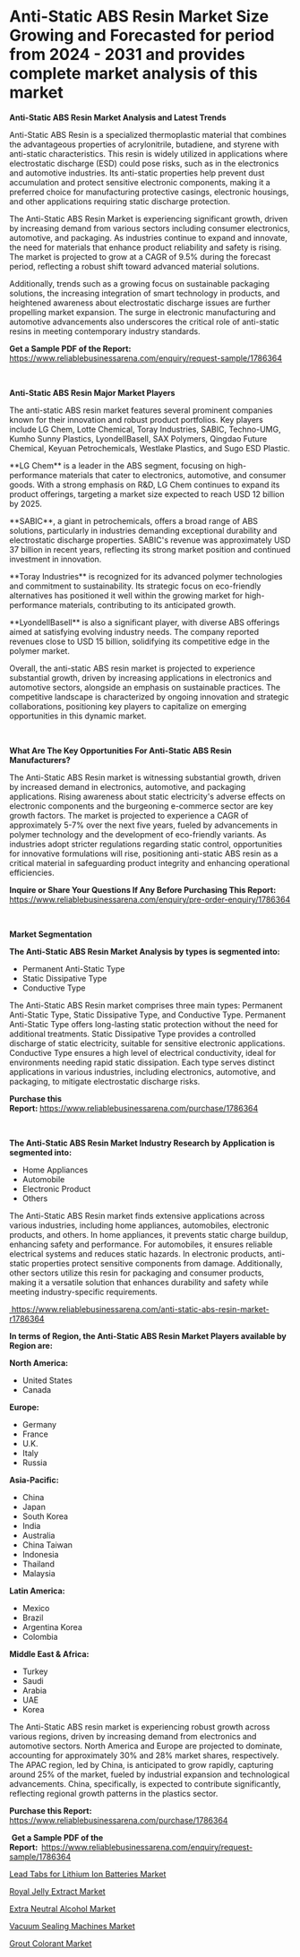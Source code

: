 <p><h1>Anti-Static ABS Resin Market Size Growing and Forecasted for period from 2024 - 2031 and provides complete market analysis of this market</h1></p><p><strong>Anti-Static ABS Resin Market Analysis and Latest Trends</strong></p>
<p><p>Anti-Static ABS Resin is a specialized thermoplastic material that combines the advantageous properties of acrylonitrile, butadiene, and styrene with anti-static characteristics. This resin is widely utilized in applications where electrostatic discharge (ESD) could pose risks, such as in the electronics and automotive industries. Its anti-static properties help prevent dust accumulation and protect sensitive electronic components, making it a preferred choice for manufacturing protective casings, electronic housings, and other applications requiring static discharge protection.</p><p>The Anti-Static ABS Resin Market is experiencing significant growth, driven by increasing demand from various sectors including consumer electronics, automotive, and packaging. As industries continue to expand and innovate, the need for materials that enhance product reliability and safety is rising. The market is projected to grow at a CAGR of 9.5% during the forecast period, reflecting a robust shift toward advanced material solutions. </p><p>Additionally, trends such as a growing focus on sustainable packaging solutions, the increasing integration of smart technology in products, and heightened awareness about electrostatic discharge issues are further propelling market expansion. The surge in electronic manufacturing and automotive advancements also underscores the critical role of anti-static resins in meeting contemporary industry standards.</p></p>
<p><strong>Get a Sample PDF of the Report:&nbsp;</strong> <a href="https://www.reliablebusinessarena.com/enquiry/request-sample/1786364?utm_campaign=1290&utm_medium=2&utm_source=Github&utm_content=ia&utm_term=09102024&utm_id=anti-static-abs-resin">https://www.reliablebusinessarena.com/enquiry/request-sample/1786364</a></p>
<p>&nbsp;</p>
<p><strong>Anti-Static ABS Resin Major Market Players</strong></p>
<p><p>The anti-static ABS resin market features several prominent companies known for their innovation and robust product portfolios. Key players include LG Chem, Lotte Chemical, Toray Industries, SABIC, Techno-UMG, Kumho Sunny Plastics, LyondellBasell, SAX Polymers, Qingdao Future Chemical, Keyuan Petrochemicals, Westlake Plastics, and Sugo ESD Plastic.</p><p>**LG Chem** is a leader in the ABS segment, focusing on high-performance materials that cater to electronics, automotive, and consumer goods. With a strong emphasis on R&D, LG Chem continues to expand its product offerings, targeting a market size expected to reach USD 12 billion by 2025.</p><p>**SABIC**, a giant in petrochemicals, offers a broad range of ABS solutions, particularly in industries demanding exceptional durability and electrostatic discharge properties. SABIC's revenue was approximately USD 37 billion in recent years, reflecting its strong market position and continued investment in innovation.</p><p>**Toray Industries** is recognized for its advanced polymer technologies and commitment to sustainability. Its strategic focus on eco-friendly alternatives has positioned it well within the growing market for high-performance materials, contributing to its anticipated growth.</p><p>**LyondellBasell** is also a significant player, with diverse ABS offerings aimed at satisfying evolving industry needs. The company reported revenues close to USD 15 billion, solidifying its competitive edge in the polymer market.</p><p>Overall, the anti-static ABS resin market is projected to experience substantial growth, driven by increasing applications in electronics and automotive sectors, alongside an emphasis on sustainable practices. The competitive landscape is characterized by ongoing innovation and strategic collaborations, positioning key players to capitalize on emerging opportunities in this dynamic market.</p></p>
<p>&nbsp;</p>
<p><strong>What Are The Key Opportunities For Anti-Static ABS Resin Manufacturers?</strong></p>
<p><p>The Anti-Static ABS Resin market is witnessing substantial growth, driven by increased demand in electronics, automotive, and packaging applications. Rising awareness about static electricity's adverse effects on electronic components and the burgeoning e-commerce sector are key growth factors. The market is projected to experience a CAGR of approximately 5-7% over the next five years, fueled by advancements in polymer technology and the development of eco-friendly variants. As industries adopt stricter regulations regarding static control, opportunities for innovative formulations will rise, positioning anti-static ABS resin as a critical material in safeguarding product integrity and enhancing operational efficiencies.</p></p>
<p><strong>Inquire or Share Your Questions If Any Before Purchasing This Report:</strong> <a href="https://www.reliablebusinessarena.com/enquiry/pre-order-enquiry/1786364?utm_campaign=1290&utm_medium=2&utm_source=Github&utm_content=ia&utm_term=09102024&utm_id=anti-static-abs-resin">https://www.reliablebusinessarena.com/enquiry/pre-order-enquiry/1786364</a></p>
<p>&nbsp;</p>
<p><strong>Market Segmentation</strong></p>
<p><strong>The Anti-Static ABS Resin Market Analysis by types is segmented into:</strong></p>
<p><ul><li>Permanent Anti-Static Type</li><li>Static Dissipative Type</li><li>Conductive Type</li></ul></p>
<p><p>The Anti-Static ABS Resin market comprises three main types: Permanent Anti-Static Type, Static Dissipative Type, and Conductive Type. Permanent Anti-Static Type offers long-lasting static protection without the need for additional treatments. Static Dissipative Type provides a controlled discharge of static electricity, suitable for sensitive electronic applications. Conductive Type ensures a high level of electrical conductivity, ideal for environments needing rapid static dissipation. Each type serves distinct applications in various industries, including electronics, automotive, and packaging, to mitigate electrostatic discharge risks.</p></p>
<p><strong>Purchase this Report:&nbsp;</strong><a href="https://www.reliablebusinessarena.com/purchase/1786364?utm_campaign=1290&utm_medium=2&utm_source=Github&utm_content=ia&utm_term=09102024&utm_id=anti-static-abs-resin">https://www.reliablebusinessarena.com/purchase/1786364</a></p>
<p>&nbsp;</p>
<p><strong>The Anti-Static ABS Resin Market Industry Research by Application is segmented into:</strong></p>
<p><ul><li>Home Appliances</li><li>Automobile</li><li>Electronic Product</li><li>Others</li></ul></p>
<p><p>The Anti-Static ABS Resin market finds extensive applications across various industries, including home appliances, automobiles, electronic products, and others. In home appliances, it prevents static charge buildup, enhancing safety and performance. For automobiles, it ensures reliable electrical systems and reduces static hazards. In electronic products, anti-static properties protect sensitive components from damage. Additionally, other sectors utilize this resin for packaging and consumer products, making it a versatile solution that enhances durability and safety while meeting industry-specific requirements.</p></p>
<p><a href="https://www.reliablebusinessarena.com/anti-static-abs-resin-market-r1786364?utm_campaign=1290&utm_medium=2&utm_source=Github&utm_content=ia&utm_term=09102024&utm_id=anti-static-abs-resin">&nbsp;https://www.reliablebusinessarena.com/anti-static-abs-resin-market-r1786364</a></p>
<p><strong>In terms of Region, the Anti-Static ABS Resin Market Players available by Region are:</strong></p>
<p>
    <p> <strong> North America: </strong>
        <ul>
            <li>United States</li>
            <li>Canada</li>
        </ul>
        </p> 
    <p> <strong> Europe: </strong>
        <ul>
            <li>Germany</li>
            <li>France</li>
            <li>U.K.</li>
            <li>Italy</li>
            <li>Russia</li>
        </ul>
        </p> 
    <p> <strong> Asia-Pacific: </strong>
        <ul>
            <li>China</li>
            <li>Japan</li>
            <li>South Korea</li>
            <li>India</li>
            <li>Australia</li>
            <li>China Taiwan</li>
            <li>Indonesia</li>
            <li>Thailand</li>
            <li>Malaysia</li>
        </ul>
        </p> 
    <p> <strong> Latin America: </strong>
        <ul>
            <li>Mexico</li>
            <li>Brazil</li>
            <li>Argentina Korea</li>
            <li>Colombia</li>
        </ul>
        </p> 
    <p> <strong> Middle East & Africa: </strong>
        <ul>
            <li>Turkey</li>
            <li>Saudi</li>
            <li>Arabia</li>
            <li>UAE</li>
            <li>Korea</li>
        </ul>
    </p>
    </p>
<p><p>The Anti-Static ABS resin market is experiencing robust growth across various regions, driven by increasing demand from electronics and automotive sectors. North America and Europe are projected to dominate, accounting for approximately 30% and 28% market shares, respectively. The APAC region, led by China, is anticipated to grow rapidly, capturing around 25% of the market, fueled by industrial expansion and technological advancements. China, specifically, is expected to contribute significantly, reflecting regional growth patterns in the plastics sector.</p></p>
<p><strong>Purchase this Report: </strong><a href="https://www.reliablebusinessarena.com/purchase/1786364?utm_campaign=1290&utm_medium=2&utm_source=Github&utm_content=ia&utm_term=09102024&utm_id=anti-static-abs-resin">https://www.reliablebusinessarena.com/purchase/1786364</a></p>
<p>&nbsp;<strong>Get a Sample PDF of the Report:&nbsp;&nbsp;</strong><a href="https://www.reliablebusinessarena.com/enquiry/request-sample/1786364?utm_campaign=1290&utm_medium=2&utm_source=Github&utm_content=ia&utm_term=09102024&utm_id=anti-static-abs-resin">https://www.reliablebusinessarena.com/enquiry/request-sample/1786364</a></p>
<p><strong></strong></p>
<p><p><a href="https://github.com/lylyparadise/Market-Research-Report-List-5/blob/main/lead-tabs-for-lithium-ion-batteries-market.md?utm_campaign=1290&utm_medium=2&utm_source=Github&utm_content=ia&utm_term=09102024&utm_id=anti-static-abs-resin">Lead Tabs for Lithium Ion Batteries Market</a></p><p><a href="https://issuu.com/reportprime-2/docs/royal-jelly-extract-market-size-203_0d5ac496e46230?utm_campaign=1290&utm_medium=2&utm_source=Github&utm_content=ia&utm_term=09102024&utm_id=anti-static-abs-resin">Royal Jelly Extract Market</a></p><p><a href="https://www.linkedin.com/pulse/strategic-roadmap-success-global-extra-neutral-alcohol-market-5uzde?trackingId=U%2Fnk92t8QBKhVyHxAEYh6A%3D%3D&utm_campaign=1290&utm_medium=2&utm_source=Github&utm_content=ia&utm_term=09102024&utm_id=anti-static-abs-resin">Extra Neutral Alcohol Market</a></p><p><a href="https://www.linkedin.com/pulse/vacuum-sealing-machines-market-evolution-global-trends-regional-ibhof?utm_campaign=1290&utm_medium=2&utm_source=Github&utm_content=ia&utm_term=09102024&utm_id=anti-static-abs-resin">Vacuum Sealing Machines Market</a></p><p><a href="https://www.linkedin.com/pulse/exploring-grout-colorant-market-strategic-insights-growth-opportunities-mjumf?utm_campaign=1290&utm_medium=2&utm_source=Github&utm_content=ia&utm_term=09102024&utm_id=anti-static-abs-resin">Grout Colorant Market</a></p></p>